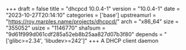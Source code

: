 +++
draft = false
title = "dhcpcd 10.0.4-1"
version = "10.0.4-1"
date = "2023-10-27T20:14:10"
categories = ['base']
upstreamurl = "https://roy.marples.name/projects/dhcpcd/"
arch = "x86_64"
size = "355052"
usize = "1146770"
sha1sum = "9d61f999d061cdf285a52eb8b25aa827d07b3f80"
depends = "['glibc>=2.34', 'libudev>=242']"
+++
A DHCP client daemon